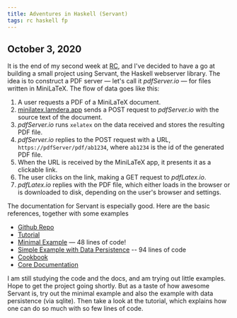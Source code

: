 ```yaml
---
title: Adventures in Haskell (Servant)
tags: rc haskell fp
---
```


## October 3, 2020

It is the end of my second week at [RC](https://recurse.com), 
and I've decided to have a go
at building a small project using Servant, the Haskell webserver library.
The idea is to construct a PDF server — let's call it *pdfServer.io* —
for files written in MiniLaTeX.  The flow of data goes like this:

  1.  A user requests a PDF of a MiniLaTeX document.
  2. [minilatex.lamdera.app](https://minilatex.lamdera.app) sends a
     POST request to *pdfServer.io* with the source text of the document.
  3. *pdfServer.io* runs `xelatex` on the data received and stores the
     resulting PDF file.
  4. *pdfServer.io* replies to the POST request with a URL,
     `https://pdfServer/pdf/ab1234`, where `ab1234` is the
     id of the generated PDF file.
  5. When the URL is received by the MiniLaTeX app, it presents it
     as a clickable link.
  6. The user clicks on the link, making a GET request to *pdfLatex.io*.
  7. *pdfLatex.io* replies with the PDF file, which either loads in
     the browser or is downloaded to disk, depending on the user's browser
     and settings.

The documentation for Servant is especially good.  Here are the basic references,
together with some examples

   - [Github Repo](https://github.com/haskell-servant/servant)
   - [Tutorial](http://docs.servant.dev/en/stable/tutorial/index.html)
   - [Minimal Example](https://github.com/haskell-servant/example-servant-minimal) — 48 lines of code!
   - [Simple Example with Data Persistence](https://github.com/haskell-servant/example-servant-persistent) -- 94 lines of code
   - [Cookbook](https://docs.servant.dev/en/stable/cookbook/index.html)
   - [Core Documentation](https://docs.servant.dev/en/stable/)

I am still studying the code and the docs, and am trying out little examples.  Hope to get the project
going shortly.  But as a taste of how awesome Servant is, try out the minimal example
and also the example with data persistence (via sqlite).
Then take a look at the tutorial, which explains how one can do so much with so few lines
of code.
